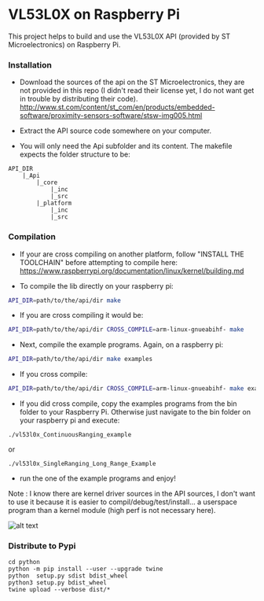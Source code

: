 # VL53L0X on Raspberry Pi

This project helps to build and use the VL53L0X API (provided by ST Microelectronics) on Raspberry Pi.

### Installation

* Download the sources of the api on the ST Microelectronics, they are not provided in this repo (I didn't read their license yet, I do not want get in trouble by distributing their code). http://www.st.com/content/st_com/en/products/embedded-software/proximity-sensors-software/stsw-img005.html

* Extract the API source code somewhere on your computer.
* You will only need the Api subfolder and its content. The makefile expects the folder structure to be:
```
API_DIR
    |_Api
        |_core
            |_inc
            |_src
        |_platform
            |_inc
            |_src
```

### Compilation

* If your are cross compiling on another platform, follow "INSTALL THE TOOLCHAIN" before attempting to compile here: https://www.raspberrypi.org/documentation/linux/kernel/building.md

* To compile the lib directly on your raspberry pi:
```bash
API_DIR=path/to/the/api/dir make
```

* If you are cross compiling it would be:
```bash
API_DIR=path/to/the/api/dir CROSS_COMPILE=arm-linux-gnueabihf- make
```

* Next, compile the example programs. Again, on a raspberry pi:
```bash
API_DIR=path/to/the/api/dir make examples
```

* If you cross compile:
```bash
API_DIR=path/to/the/api/dir CROSS_COMPILE=arm-linux-gnueabihf- make examples
```

* If you did cross compile, copy the examples programs from the bin folder to your Raspberry Pi. Otherwise just navigate to the bin folder on your raspberry pi and execute:
```
./vl53l0x_ContinuousRanging_example
```
or
```
./vl53l0x_SingleRanging_Long_Range_Example
```

* run the one of the example programs and enjoy!

Note : I know there are kernel driver sources in the API sources, I don't want to use it because it is easier to compil/debug/test/install... a userspace program than a kernel module (high perf is not necessary here).

![alt text](https://github.com/cassou/VL53L0X_rasp/blob/master/doc/raspi_bb.png "hookup example")

### Distribute to Pypi
```
cd python
python -m pip install --user --upgrade twine
python  setup.py sdist bdist_wheel
python3 setup.py bdist_wheel
twine upload --verbose dist/*
```

